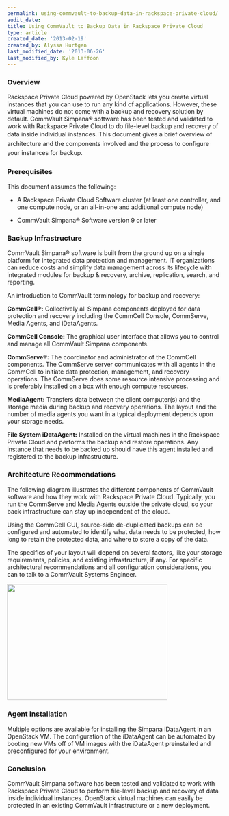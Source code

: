 ```yaml
---
permalink: using-commvault-to-backup-data-in-rackspace-private-cloud/
audit_date:
title: Using CommVault to Backup Data in Rackspace Private Cloud
type: article
created_date: '2013-02-19'
created_by: Alyssa Hurtgen
last_modified_date: '2013-06-26'
last_modified_by: Kyle Laffoon
---
```


### Overview

Rackspace Private Cloud powered by OpenStack lets you create virtual
instances that you can use to run any kind of applications. However,
these virtual machines do not come with a backup and recovery solution
by default. CommVault Simpana&reg; software has been tested and validated to
work with Rackspace Private Cloud to do file-level backup and recovery
of data inside individual instances. <span
style="line-height: 1.538em;">This document gives a brief overview of
architecture and the components involved and the process to configure
your instances for backup.</span>

### Prerequisites

This document assumes the following:

-   A Rackspace Private Cloud Software cluster (at least one controller, and one compute node, or
    an all-in-one and additional compute node)

-   CommVault Simpana&reg; Software version 9 or later


### Backup Infrastructure

CommVault Simpana&reg; software is built from the ground up on a single
platform for integrated data protection and management. IT organizations
can reduce costs and simplify data management across its lifecycle with
integrated modules for backup & recovery, archive, replication, search,
and reporting.

An introduction to CommVault terminology for backup and recovery:

**CommCell&reg;:** Collectively all Simpana components deployed for data
protection and recovery including the CommCell Console, CommServe, Media
Agents, and iDataAgents.

**CommCell Console:** The graphical user interface that allows you to
control and manage all CommVault Simpana components.

**CommServe&reg;:** The coordinator and administrator of the CommCell
components. The CommServe server communicates with all agents in the
CommCell to initiate data protection, management, and recovery
operations.  The CommServe does some resource intensive processing and
is preferably installed on a box with enough compute resources.

**MediaAgent:** Transfers data between the client computer(s) and the
storage media during backup and recovery operations. The layout and the
number of media agents you want in a typical deployment depends upon
your storage needs.

**File System iDataAgent:** Installed on the virtual machines in the
Rackspace Private Cloud and performs the backup and restore operations.
Any instance that needs to be backed up should have this agent installed
and registered to the backup infrastructure.

### Architecture Recommendations

The following diagram illustrates the different components of CommVault
software and how they work with Rackspace Private Cloud. Typically, you
run the CommServe and Media Agents outside the private cloud, so your
back infrastructure can stay up independent of the cloud.

Using the CommCell GUI, source-side de-duplicated backups can be configured and automated to identify what
data needs to be protected, how long to retain the protected data, and where to store a copy of the data.

The specifics of your layout will depend on several factors, like your
storage requirements, policies, and existing infrastructure, if any. For
specific architectural recommendations and all configuration
considerations, you can to talk to a CommVault Systems Engineer.

<img src="commvault_rackspace_openstack_layout.png" class="image-half_width" width="375" height="271" />

### Agent Installation

Multiple options are available for installing the Simpana iDataAgent in
an OpenStack VM. The configuration of the iDataAgent can be automated by
booting new VMs off of VM images with the iDataAgent preinstalled and
preconfigured for your environment.

### Conclusion

CommVault Simpana software has been tested and validated to work with
Rackspace Private Cloud to perform file-level backup and recovery of
data inside individual instances. OpenStack virtual machines can easily
be protected in an existing CommVault infrastructure or a new
deployment.
